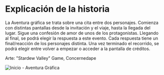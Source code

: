 # Explicación de la historia
La Aventura gráfica se trata sobre una cita entre dos personajes. Comienza con distintas pantallas desde la invitación y el viaje, hasta la llegada del lugar. Sigue una confesión de amor de unos de los protagonistas. Llegando al final, se podrá elegir la respuesta a este evento. Cada respuesta tiene un final/reacción de los personajes distinta. Una vez terminado el recorrido, se podrá elegir entre volver a empezar o acceder a la pantalla de créditos. 

Arte: "Stardew Valley" Game, Concernedape 

![Inicio - Aventura Gráfica ](https://imgur.com/yh8qIII.jpg)
